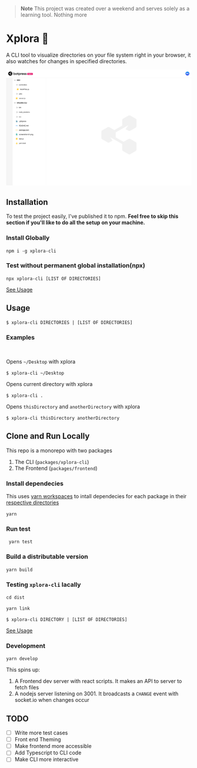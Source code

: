 > **Note** This project was created over a weekend and serves solely as a learning tool. Nothing more

# Xplora 🍄

A CLI tool to visualize directories on your file system right in your browser, it also watches for changes in specified directories.

![Xplora](./.github/screenshot-01.png)

## Installation

To test the project easily, I've published it to npm. **Feel free to skip this section if you'll like to do all the setup on your machine.**

### Install Globally

```
npm i -g xplora-cli
```

### Test without permanent global installation(npx)

```
npx xplora-cli [LIST OF DIRECTORIES]
```

[See Usage](#usage)

## Usage

```
$ xplora-cli DIRECTORIES | [LIST OF DIRECTORIES]
```

### Examples

<br/>

Opens `~/Desktop` with xplora

```
$ xplora-cli ~/Desktop
```

Opens current directory with xplora

```
$ xplora-cli .
```

Opens `thisDirectory` and `anotherDirectory` with xplora

```
$ xplora-cli thisDirectory anotherDirectory
```

## Clone and Run Locally

This repo is a monorepo with two packages

1.  The CLI (`packages/xplora-cli`)
2.  The Frontend (`packages/frontend`)

### Install dependecies

This uses [yarn workspaces](https://classic.yarnpkg.com/lang/en/docs/workspaces/) to intall dependecies for each package in their [respective directories](https://classic.yarnpkg.com/blog/2018/02/15/nohoist/)

```
yarn
```

### Run test

```
 yarn test
```

### Build a distributable version

```
yarn build
```

### Testing `xplora-cli` lacally

```
cd dist
```

```
yarn link
```

```
$ xplora-cli DIRECTORY | [LIST OF DIRECTORIES]
```

[See Usage](#usage)

### Development

```
yarn develop
```

This spins up:

1. A Frontend dev server with react scripts. It makes an API to server to fetch files
2. A nodejs server listening on 3001. It broadcasts a `CHANGE` event with socket.io when changes occur

## TODO

- [ ] Write more test cases
- [ ] Front end Theming
- [ ] Make frontend more accessible
- [ ] Add Typescript to CLI code
- [ ] Make CLI more interactive
